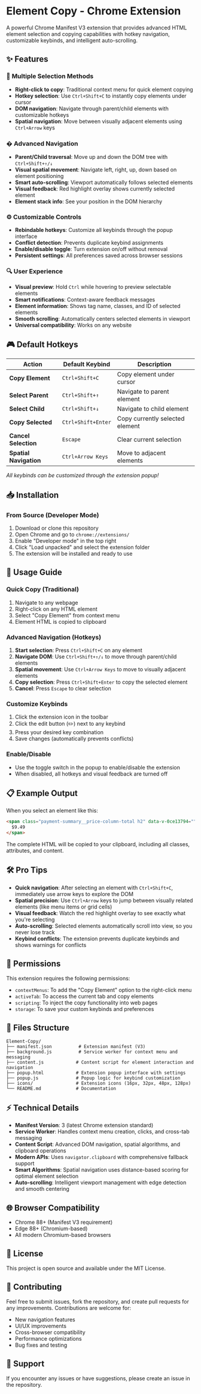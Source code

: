 # Element Copy - Chrome Extension

A powerful Chrome Manifest V3 extension that provides advanced HTML element selection and copying capabilities with hotkey navigation, customizable keybinds, and intelligent auto-scrolling.

## ✨ Features

### 🎯 **Multiple Selection Methods**
- **Right-click to copy**: Traditional context menu for quick element copying
- **Hotkey selection**: Use `Ctrl+Shift+C` to instantly copy elements under cursor
- **DOM navigation**: Navigate through parent/child elements with customizable hotkeys
- **Spatial navigation**: Move between visually adjacent elements using `Ctrl+Arrow` keys

### � **Advanced Navigation**
- **Parent/Child traversal**: Move up and down the DOM tree with `Ctrl+Shift+↑/↓`
- **Visual spatial movement**: Navigate left, right, up, down based on element positioning
- **Smart auto-scrolling**: Viewport automatically follows selected elements
- **Visual feedback**: Red highlight overlay shows currently selected element
- **Element stack info**: See your position in the DOM hierarchy

### ⚙️ **Customizable Controls**
- **Rebindable hotkeys**: Customize all keybinds through the popup interface
- **Conflict detection**: Prevents duplicate keybind assignments
- **Enable/disable toggle**: Turn extension on/off without removal
- **Persistent settings**: All preferences saved across browser sessions

### 🔍 **User Experience**
- **Visual preview**: Hold `Ctrl` while hovering to preview selectable elements
- **Smart notifications**: Context-aware feedback messages
- **Element information**: Shows tag name, classes, and ID of selected elements
- **Smooth scrolling**: Automatically centers selected elements in viewport
- **Universal compatibility**: Works on any website

## 🎮 Default Hotkeys

| Action | Default Keybind | Description |
|--------|----------------|-------------|
| **Copy Element** | `Ctrl+Shift+C` | Copy element under cursor |
| **Select Parent** | `Ctrl+Shift+↑` | Navigate to parent element |
| **Select Child** | `Ctrl+Shift+↓` | Navigate to child element |
| **Copy Selected** | `Ctrl+Shift+Enter` | Copy currently selected element |
| **Cancel Selection** | `Escape` | Clear current selection |
| **Spatial Navigation** | `Ctrl+Arrow Keys` | Move to adjacent elements |

*All keybinds can be customized through the extension popup!*

## 📥 Installation

### From Source (Developer Mode)

1. Download or clone this repository
2. Open Chrome and go to `chrome://extensions/`
3. Enable "Developer mode" in the top right
4. Click "Load unpacked" and select the extension folder
5. The extension will be installed and ready to use

## 🎯 Usage Guide

### Quick Copy (Traditional)
1. Navigate to any webpage
2. Right-click on any HTML element
3. Select "Copy Element" from context menu
4. Element HTML is copied to clipboard

### Advanced Navigation (Hotkeys)
1. **Start selection**: Press `Ctrl+Shift+C` on any element
2. **Navigate DOM**: Use `Ctrl+Shift+↑/↓` to move through parent/child elements
3. **Spatial movement**: Use `Ctrl+Arrow Keys` to move to visually adjacent elements
4. **Copy selection**: Press `Ctrl+Shift+Enter` to copy the selected element
5. **Cancel**: Press `Escape` to clear selection

### Customize Keybinds
1. Click the extension icon in the toolbar
2. Click the edit button (✏️) next to any keybind
3. Press your desired key combination
4. Save changes (automatically prevents conflicts)

### Enable/Disable
- Use the toggle switch in the popup to enable/disable the extension
- When disabled, all hotkeys and visual feedback are turned off

## 📋 Example Output

When you select an element like this:

```html
<span class="payment-summary__price-column-total h2" data-v-0ce13794="">
  $9.49
</span>
```

The complete HTML will be copied to your clipboard, including all classes, attributes, and content.

## 🛠️ Pro Tips

- **Quick navigation**: After selecting an element with `Ctrl+Shift+C`, immediately use arrow keys to explore the DOM
- **Spatial precision**: Use `Ctrl+Arrow` keys to jump between visually related elements (like menu items or grid cells)
- **Visual feedback**: Watch the red highlight overlay to see exactly what you're selecting
- **Auto-scrolling**: Selected elements automatically scroll into view, so you never lose track
- **Keybind conflicts**: The extension prevents duplicate keybinds and shows warnings for conflicts

## 🔐 Permissions

This extension requires the following permissions:

- `contextMenus`: To add the "Copy Element" option to the right-click menu
- `activeTab`: To access the current tab and copy elements
- `scripting`: To inject the copy functionality into web pages
- `storage`: To save your custom keybinds and preferences

## 📁 Files Structure

```
Element-Copy/
├── manifest.json          # Extension manifest (V3)
├── background.js          # Service worker for context menu and messaging
├── content.js            # Content script for element interaction and navigation
├── popup.html            # Extension popup interface with settings
├── popup.js              # Popup logic for keybind customization
├── icons/                # Extension icons (16px, 32px, 48px, 128px)
└── README.md             # Documentation
```

## ⚡ Technical Details

- **Manifest Version**: 3 (latest Chrome extension standard)
- **Service Worker**: Handles context menu creation, clicks, and cross-tab messaging
- **Content Script**: Advanced DOM navigation, spatial algorithms, and clipboard operations
- **Modern APIs**: Uses `navigator.clipboard` with comprehensive fallback support
- **Smart Algorithms**: Spatial navigation uses distance-based scoring for optimal element selection
- **Auto-scrolling**: Intelligent viewport management with edge detection and smooth centering

## 🌐 Browser Compatibility

- Chrome 88+ (Manifest V3 requirement)
- Edge 88+ (Chromium-based)
- All modern Chromium-based browsers

## 📄 License

This project is open source and available under the MIT License.

## 🤝 Contributing

Feel free to submit issues, fork the repository, and create pull requests for any improvements. Contributions are welcome for:

- New navigation features
- UI/UX improvements  
- Cross-browser compatibility
- Performance optimizations
- Bug fixes and testing

## 💬 Support

If you encounter any issues or have suggestions, please create an issue in the repository.